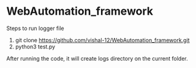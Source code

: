 # WebAutomation_framework

Steps to run logger file
1. git clone https://github.com/vishal-12/WebAutomation_framework.git
2. python3 test.py 

After running the code, it will create logs directory on the current folder.
